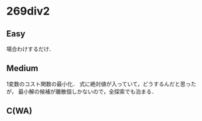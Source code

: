 # 269div2

## Easy
場合わけするだけ．

## Medium
1変数のコスト関数の最小化．
式に絶対値が入っていて，どうするんだと思ったが，
最小解の候補が離散個しかないので，全探索でも泊まる．

## C(WA)
